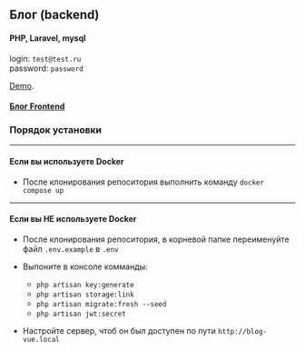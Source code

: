 ## Блог (backend)

#### PHP, Laravel, mysql

login: `test@test.ru`  
password: `password`

[Demo](https://laravel.com/docs/routing).

#### [Блог Frontend](https://laravel.com/docs/routing)

### Порядок установки 

---

#### Если вы используете Docker

- После клонирования репоситория выполнить команду `docker compose up`

---

#### Если вы НЕ используете Docker

- После клонирования репоситория, в корневой папке переименуйте файл `.env.example` в `.env`

- Выпоните в консоле комманды:
  - `php artisan key:generate`  
  - `php artisan storage:link`  
  - `php artisan migrate:fresh --seed`  
  - `php artisan jwt:secret`
  
- Настройте сервер, чтоб он был доступен по пути `http://blog-vue.local`


